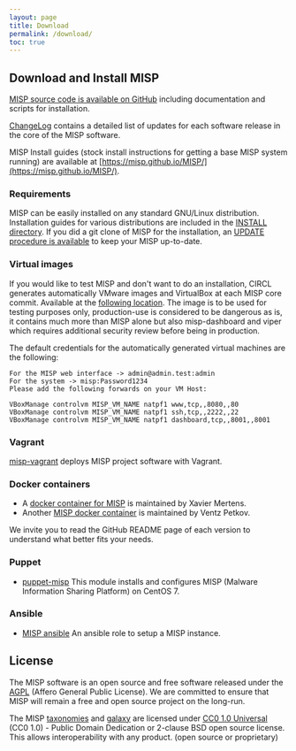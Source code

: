 ```yaml
---
layout: page
title: Download
permalink: /download/
toc: true
---
```


## Download and Install MISP

[MISP source code is available on GitHub](https://github.com/MISP/MISP) including documentation and scripts for installation.

[ChangeLog](/Changelog.txt) contains a detailed list of updates for each software release in the core of the MISP software.

MISP Install guides (stock install instructions for getting a base MISP system running) are available at [https://misp.github.io/MISP/](https://misp.github.io/MISP/).

### Requirements

MISP can be easily installed on any standard GNU/Linux distribution. Installation guides for various distributions are included in the [INSTALL directory](https://github.com/MISP/MISP/tree/2.4/INSTALL). If you did a git clone of MISP for the installation, an [UPDATE procedure is available](https://github.com/MISP/MISP/blob/2.4/INSTALL/UPDATE.txt) to keep your MISP up-to-date.

### Virtual images

If you would like to test MISP and don't want to do an installation, CIRCL generates automatically VMware images and VirtualBox at each MISP core commit. Available at the [following location](https://www.circl.lu/misp-images/latest/). The image is to be used for testing purposes only, production-use is considered to be dangerous as is, it contains much more than MISP alone but also misp-dashboard and viper which requires additional security review before being in production.

The default credentials for the automatically generated virtual machines are the following:

~~~~
For the MISP web interface -> admin@admin.test:admin
For the system -> misp:Password1234
Please add the following forwards on your VM Host:

VBoxManage controlvm MISP_VM_NAME natpf1 www,tcp,,8080,,80
VBoxManage controlvm MISP_VM_NAME natpf1 ssh,tcp,,2222,,22
VBoxManage controlvm MISP_VM_NAME natpf1 dashboard,tcp,,8001,,8001
~~~~

### Vagrant

[misp-vagrant](https://github.com/MISP/misp-vagrant) deploys MISP project software with Vagrant.

### Docker containers

- A [docker container for MISP](https://github.com/misp/misp-docker) is maintained by Xavier Mertens.
- Another [MISP docker container](https://github.com/misp/docker-misp) is maintained by Ventz Petkov.

We invite you to read the GitHub README page of each version to understand what better fits your needs.

### Puppet

- [puppet-misp](https://github.com/voxpupuli/puppet-misp) This module installs and configures MISP (Malware Information Sharing Platform) on CentOS 7.

### Ansible

- [MISP ansible](https://github.com/juju4/ansible-MISP) An ansible role to setup a MISP instance.

## License

The MISP software is an open source and free software released under the [AGPL](https://github.com/MISP/MISP/blob/2.4/LICENSE) (Affero General Public License). We are committed to ensure that MISP will remain a free and open source project on the long-run.

The MISP [taxonomies](/taxonomies.html) and [galaxy](/galaxy.html) are licensed under [CC0 1.0 Universal](https://creativecommons.org/publicdomain/zero/1.0/) (CC0 1.0) - Public Domain Dedication or 2-clause BSD open source license. This allows interoperability with any product. (open source or proprietary)
